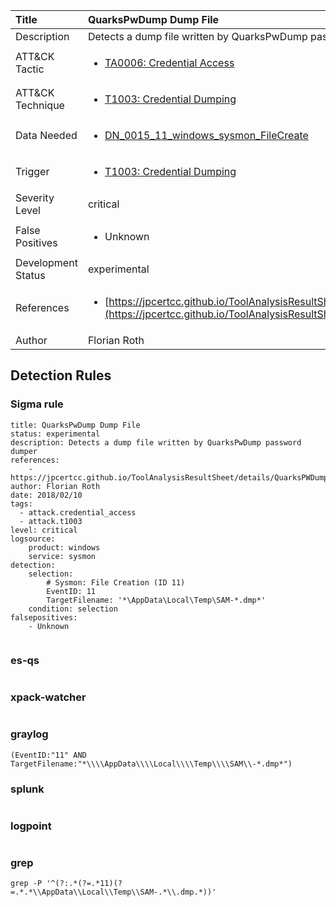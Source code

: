 | Title                | QuarksPwDump Dump File                                                                                                                                                 |
|:---------------------|:------------------------------------------------------------------------------------------------------------------------------------------------------------|
| Description          | Detects a dump file written by QuarksPwDump password dumper                                                                                                                                           |
| ATT&amp;CK Tactic    | <ul><li>[TA0006: Credential Access](https://attack.mitre.org/tactics/TA0006)</li></ul>  |
| ATT&amp;CK Technique | <ul><li>[T1003: Credential Dumping](https://attack.mitre.org/techniques/T1003)</li></ul>                             |
| Data Needed          | <ul><li>[DN_0015_11_windows_sysmon_FileCreate](../Data_Needed/DN_0015_11_windows_sysmon_FileCreate.md)</li></ul>                                                         |
| Trigger              | <ul><li>[T1003: Credential Dumping](../Triggers/T1003.md)</li></ul>  |
| Severity Level       | critical                                                                                                                                                 |
| False Positives      | <ul><li>Unknown</li></ul>                                                                  |
| Development Status   | experimental                                                                                                                                                |
| References           | <ul><li>[https://jpcertcc.github.io/ToolAnalysisResultSheet/details/QuarksPWDump.htm](https://jpcertcc.github.io/ToolAnalysisResultSheet/details/QuarksPWDump.htm)</li></ul>                                                          |
| Author               | Florian Roth                                                                                                                                                |


## Detection Rules

### Sigma rule

```
title: QuarksPwDump Dump File
status: experimental
description: Detects a dump file written by QuarksPwDump password dumper
references:
    - https://jpcertcc.github.io/ToolAnalysisResultSheet/details/QuarksPWDump.htm
author: Florian Roth
date: 2018/02/10
tags:
  - attack.credential_access
  - attack.t1003
level: critical
logsource:
    product: windows
    service: sysmon
detection:
    selection:
        # Sysmon: File Creation (ID 11)
        EventID: 11
        TargetFilename: '*\AppData\Local\Temp\SAM-*.dmp*'
    condition: selection
falsepositives:
    - Unknown


```





### es-qs
    
```

```


### xpack-watcher
    
```

```


### graylog
    
```
(EventID:"11" AND TargetFilename:"*\\\\AppData\\\\Local\\\\Temp\\\\SAM\\-*.dmp*")
```


### splunk
    
```

```


### logpoint
    
```

```


### grep
    
```
grep -P '^(?:.*(?=.*11)(?=.*.*\\AppData\\Local\\Temp\\SAM-.*\\.dmp.*))'
```



